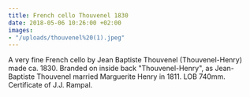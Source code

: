 ```yaml
---
title: French cello Thouvenel 1830
date: 2018-05-06 10:26:00 +02:00
images:
- "/uploads/thouvenel%20(1).jpeg"
---
```


A very fine French cello by Jean Baptiste Thouvenel (Thouvenel-Henry) made ca. 1830. Branded on inside back "Thouvenel-Henry", as Jean-Baptiste Thouvenel married Marguerite Henry in 1811. LOB 740mm. Certificate of J.J. Rampal.
